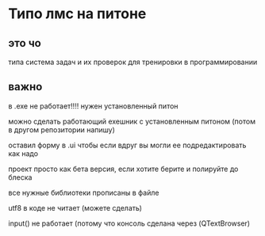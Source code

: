 # Типо лмс на питоне
## это чо
типа система задач и их проверок для тренировки в программировании

##  важно

в .ехе не работает!!!! нужен установленный питон

можно сделать работающий ехешник с установленным питоном (потом в другом репозитории напишу)

оставил форму в .ui чтобы если вдруг вы могли ее подредактировать как надо

проект просто как бета версия, если хотите берите и полируйте до блеска

все нужные библиотеки прописаны в файле

utf8 в коде не читает (можете сделать)

input() не работает (потому что консоль сделана через (QTextBrowser)
